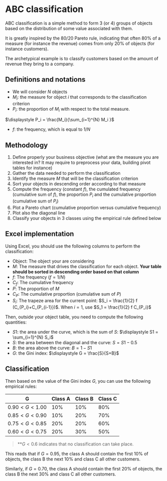 # ABC classification

ABC classification is a simple method to form 3 (or 4) groups of objects based on the distribution of some value associated with them. 

It is greatly inspired by the 80/20 Pareto rule, indicating that often 80% of a measure (for instance the revenue) comes from only 20% of objects (for instance customers).

The archetypical example is to classify customers based on the amount of revenue they bring to a company.

## Definitions and notations

 - We will consider $N$ objects 
 - $M_i$: the measure for object $i$ that corresponds to the classification criterion
 - $P_i$: the proportion of $M_i$ with respect to the total measure.
 
  $\displaystyle P_i = \frac{M_i}{\sum_{i=1}^{N} M_i }$
- $f$: the frequency, which is equal to $1/N$

## Methodology

1. Define properly your business objective (what are the measure you are interested in? It may require to preprocess your data, building pivot tables for instance)
1. Gather the data needed to perform the classification
1. Identify the measure $M$ that will be the classification criterion
1. Sort your objects in descending order according to that measure
1. Compute the frequency (constant $f$), the cumulated frequency (cumulative sum of $f$), the proportion $P_i$ and the cumulative proportion (cumulative sum of $P_i$)
1. Plot a Pareto chart (cumulative proportion versus cumulative frequency)
1. Plot also the diagonal line
1. Classify your objects in 3 classes using the empirical rule defined below

## Excel implementation

Using Excel, you should use the following columns to perform the classification:

 - Object: The object your are considering
 - $M$: The measure that drives the classification for each object. **Your table should be sorted in descending order based on that column**
 - $f$: The frequency ($f = 1/N$)
 - $C_f$: The cumulative frequency
 - $P$: The proportion of $M$
 - $C_P$: The cumulative proportion (cumulative sum of $P$)
 - $S_i$: The trapeze area for the current point: $S_i = \frac{1}{2} f (C_{P_i}+C_{P_{i-1}})$. When $i=1$, use $S_1 = \frac{1}{2} f C_{P_i}$

Then, outside your object table, you need to compute the following quantities:

 - $S1$: the area under the curve, which is the sum of $S$: $\displaystyle S1 = \sum_{i=1}^{N} S_i$
 - $S$: the area between the diagonal and the curve: $S= S1-0.5$
 - $B$: the area above the curve: $B=1-S1$
 - $G$: the Gini index: $\displaystyle G = \frac{S}{S+B}$

 ## Classification

 Then based on the value of the Gini index $G$, you can use the following empirical rules:

| G                 | Class A            | Class B            | Class C            |
| ----------------- | ------------------ | ------------------ | ------------------ |
| $0.90 < G < 1.00$ | 10%                | 10%                | 80%                |
| $0.85 < G < 0.90$ | 10%                | 20%                | 70%                |
| $0.75 < G < 0.85$ | 20%                | 20%                | 60%                |
| $0.60 < G < 0.75$ | 20%                | 30%                | 50%                |

> **$G < 0.6$ indicates that no classification can take place.

This reads that if $G=0.95$, the class A should contain the first 10% of objects, the class B the next 10% and class C all other customers.

Similarly, if $G=0.70$, the class A should contain the first 20% of objects, the class B the next 30% and class C all other customers.

